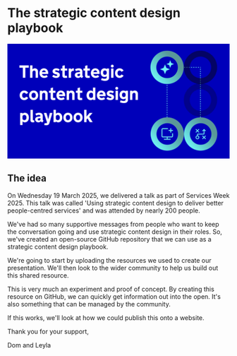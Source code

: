 # The strategic content design playbook
![Strategic content design playbook](https://github.com/dombillington/strategic-content-design-playbook/blob/main/Screenshot%202025-04-01%20at%2008.42.15.png)

## The idea

On Wednesday 19 March 2025, we delivered a talk as part of Services Week 2025. This talk was called 'Using strategic content design to deliver better people-centred services' and was attended by nearly 200 people.

We've had so many supportive messages from people who want to keep the conversation going and use strategic content design in their roles. So, we've created an open-source GitHub repository that we can use as a strategic content design playbook.

We're going to start by uploading the resources we used to create our presentation. We'll then look to the wider community to help us build out this shared resource.

This is very much an experiment and proof of concept. By creating this resource on GitHub, we can quickly get information out into the open. It's also something that can be managed by the community.

If this works, we'll look at how we could publish this onto a website.

Thank you for your support,

Dom and Leyla
